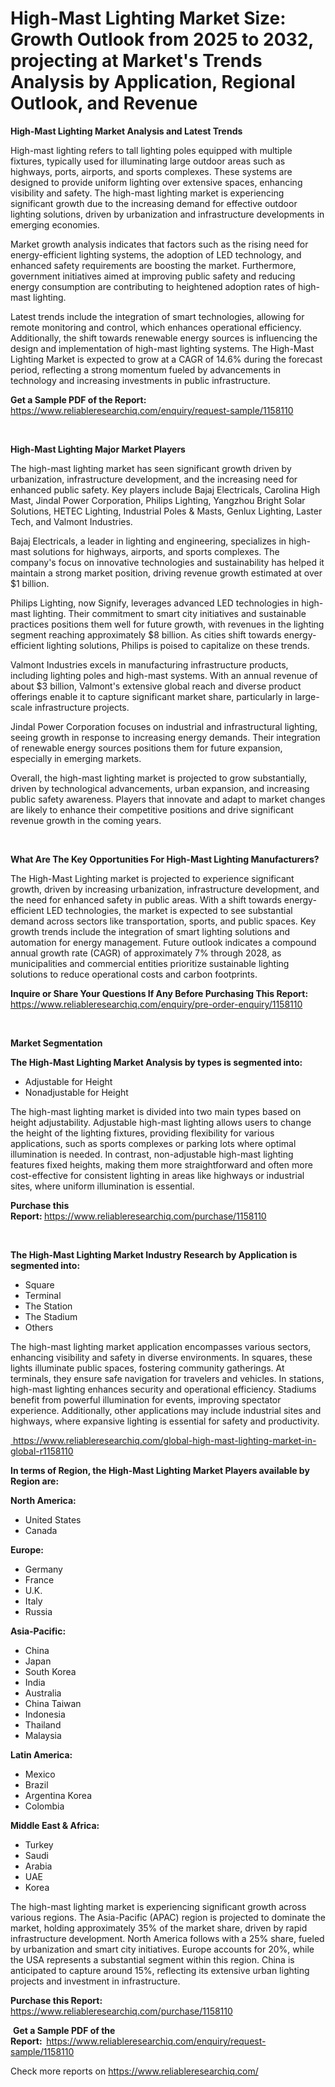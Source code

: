 <p><h1>High-Mast Lighting Market Size: Growth Outlook from 2025 to 2032, projecting at Market's Trends Analysis by Application, Regional Outlook, and Revenue</h1></p><p><strong>High-Mast Lighting Market Analysis and Latest Trends</strong></p>
<p><p>High-mast lighting refers to tall lighting poles equipped with multiple fixtures, typically used for illuminating large outdoor areas such as highways, ports, airports, and sports complexes. These systems are designed to provide uniform lighting over extensive spaces, enhancing visibility and safety. The high-mast lighting market is experiencing significant growth due to the increasing demand for effective outdoor lighting solutions, driven by urbanization and infrastructure developments in emerging economies.</p><p>Market growth analysis indicates that factors such as the rising need for energy-efficient lighting systems, the adoption of LED technology, and enhanced safety requirements are boosting the market. Furthermore, government initiatives aimed at improving public safety and reducing energy consumption are contributing to heightened adoption rates of high-mast lighting. </p><p>Latest trends include the integration of smart technologies, allowing for remote monitoring and control, which enhances operational efficiency. Additionally, the shift towards renewable energy sources is influencing the design and implementation of high-mast lighting systems. The High-Mast Lighting Market is expected to grow at a CAGR of 14.6% during the forecast period, reflecting a strong momentum fueled by advancements in technology and increasing investments in public infrastructure.</p></p>
<p><strong>Get a Sample PDF of the Report:&nbsp;</strong> <a href="https://www.reliableresearchiq.com/enquiry/request-sample/1158110?utm_campaign=2657&utm_medium=2&utm_source=Github&utm_content=ia&utm_term=02032025&utm_id=high-mast-lighting">https://www.reliableresearchiq.com/enquiry/request-sample/1158110</a></p>
<p>&nbsp;</p>
<p><strong>High-Mast Lighting Major Market Players</strong></p>
<p><p>The high-mast lighting market has seen significant growth driven by urbanization, infrastructure development, and the increasing need for enhanced public safety. Key players include Bajaj Electricals, Carolina High Mast, Jindal Power Corporation, Philips Lighting, Yangzhou Bright Solar Solutions, HETEC Lighting, Industrial Poles & Masts, Genlux Lighting, Laster Tech, and Valmont Industries.</p><p>Bajaj Electricals, a leader in lighting and engineering, specializes in high-mast solutions for highways, airports, and sports complexes. The company's focus on innovative technologies and sustainability has helped it maintain a strong market position, driving revenue growth estimated at over $1 billion.</p><p>Philips Lighting, now Signify, leverages advanced LED technologies in high-mast lighting. Their commitment to smart city initiatives and sustainable practices positions them well for future growth, with revenues in the lighting segment reaching approximately $8 billion. As cities shift towards energy-efficient lighting solutions, Philips is poised to capitalize on these trends.</p><p>Valmont Industries excels in manufacturing infrastructure products, including lighting poles and high-mast systems. With an annual revenue of about $3 billion, Valmont's extensive global reach and diverse product offerings enable it to capture significant market share, particularly in large-scale infrastructure projects.</p><p>Jindal Power Corporation focuses on industrial and infrastructural lighting, seeing growth in response to increasing energy demands. Their integration of renewable energy sources positions them for future expansion, especially in emerging markets.</p><p>Overall, the high-mast lighting market is projected to grow substantially, driven by technological advancements, urban expansion, and increasing public safety awareness. Players that innovate and adapt to market changes are likely to enhance their competitive positions and drive significant revenue growth in the coming years.</p></p>
<p>&nbsp;</p>
<p><strong>What Are The Key Opportunities For High-Mast Lighting Manufacturers?</strong></p>
<p><p>The High-Mast Lighting market is projected to experience significant growth, driven by increasing urbanization, infrastructure development, and the need for enhanced safety in public areas. With a shift towards energy-efficient LED technologies, the market is expected to see substantial demand across sectors like transportation, sports, and public spaces. Key growth trends include the integration of smart lighting solutions and automation for energy management. Future outlook indicates a compound annual growth rate (CAGR) of approximately 7% through 2028, as municipalities and commercial entities prioritize sustainable lighting solutions to reduce operational costs and carbon footprints.</p></p>
<p><strong>Inquire or Share Your Questions If Any Before Purchasing This Report:</strong> <a href="https://www.reliableresearchiq.com/enquiry/pre-order-enquiry/1158110?utm_campaign=2657&utm_medium=2&utm_source=Github&utm_content=ia&utm_term=02032025&utm_id=high-mast-lighting">https://www.reliableresearchiq.com/enquiry/pre-order-enquiry/1158110</a></p>
<p>&nbsp;</p>
<p><strong>Market Segmentation</strong></p>
<p><strong>The High-Mast Lighting Market Analysis by types is segmented into:</strong></p>
<p><ul><li>Adjustable for Height</li><li>Nonadjustable for Height</li></ul></p>
<p><p>The high-mast lighting market is divided into two main types based on height adjustability. Adjustable high-mast lighting allows users to change the height of the lighting fixtures, providing flexibility for various applications, such as sports complexes or parking lots where optimal illumination is needed. In contrast, non-adjustable high-mast lighting features fixed heights, making them more straightforward and often more cost-effective for consistent lighting in areas like highways or industrial sites, where uniform illumination is essential.</p></p>
<p><strong>Purchase this Report:&nbsp;</strong><a href="https://www.reliableresearchiq.com/purchase/1158110?utm_campaign=2657&utm_medium=2&utm_source=Github&utm_content=ia&utm_term=02032025&utm_id=high-mast-lighting">https://www.reliableresearchiq.com/purchase/1158110</a></p>
<p>&nbsp;</p>
<p><strong>The High-Mast Lighting Market Industry Research by Application is segmented into:</strong></p>
<p><ul><li>Square</li><li>Terminal</li><li>The Station</li><li>The Stadium</li><li>Others</li></ul></p>
<p><p>The high-mast lighting market application encompasses various sectors, enhancing visibility and safety in diverse environments. In squares, these lights illuminate public spaces, fostering community gatherings. At terminals, they ensure safe navigation for travelers and vehicles. In stations, high-mast lighting enhances security and operational efficiency. Stadiums benefit from powerful illumination for events, improving spectator experience. Additionally, other applications may include industrial sites and highways, where expansive lighting is essential for safety and productivity.</p></p>
<p><a href="https://www.reliableresearchiq.com/global-high-mast-lighting-market-in-global-r1158110?utm_campaign=2657&utm_medium=2&utm_source=Github&utm_content=ia&utm_term=02032025&utm_id=high-mast-lighting">&nbsp;https://www.reliableresearchiq.com/global-high-mast-lighting-market-in-global-r1158110</a></p>
<p><strong>In terms of Region, the High-Mast Lighting Market Players available by Region are:</strong></p>
<p>
    <p> <strong> North America: </strong>
        <ul>
            <li>United States</li>
            <li>Canada</li>
        </ul>
        </p> 
    <p> <strong> Europe: </strong>
        <ul>
            <li>Germany</li>
            <li>France</li>
            <li>U.K.</li>
            <li>Italy</li>
            <li>Russia</li>
        </ul>
        </p> 
    <p> <strong> Asia-Pacific: </strong>
        <ul>
            <li>China</li>
            <li>Japan</li>
            <li>South Korea</li>
            <li>India</li>
            <li>Australia</li>
            <li>China Taiwan</li>
            <li>Indonesia</li>
            <li>Thailand</li>
            <li>Malaysia</li>
        </ul>
        </p> 
    <p> <strong> Latin America: </strong>
        <ul>
            <li>Mexico</li>
            <li>Brazil</li>
            <li>Argentina Korea</li>
            <li>Colombia</li>
        </ul>
        </p> 
    <p> <strong> Middle East & Africa: </strong>
        <ul>
            <li>Turkey</li>
            <li>Saudi</li>
            <li>Arabia</li>
            <li>UAE</li>
            <li>Korea</li>
        </ul>
    </p>
    </p>
<p><p>The high-mast lighting market is experiencing significant growth across various regions. The Asia-Pacific (APAC) region is projected to dominate the market, holding approximately 35% of the market share, driven by rapid infrastructure development. North America follows with a 25% share, fueled by urbanization and smart city initiatives. Europe accounts for 20%, while the USA represents a substantial segment within this region. China is anticipated to capture around 15%, reflecting its extensive urban lighting projects and investment in infrastructure.</p></p>
<p><strong>Purchase this Report: </strong><a href="https://www.reliableresearchiq.com/purchase/1158110?utm_campaign=2657&utm_medium=2&utm_source=Github&utm_content=ia&utm_term=02032025&utm_id=high-mast-lighting">https://www.reliableresearchiq.com/purchase/1158110</a></p>
<p>&nbsp;<strong>Get a Sample PDF of the Report:&nbsp;&nbsp;</strong><a href="https://www.reliableresearchiq.com/enquiry/request-sample/1158110?utm_campaign=2657&utm_medium=2&utm_source=Github&utm_content=ia&utm_term=02032025&utm_id=high-mast-lighting">https://www.reliableresearchiq.com/enquiry/request-sample/1158110</a></p>
<p><strong></strong></p>
<p>Check more reports on <a href="https://www.reliableresearchiq.com/?utm_campaign=2657&utm_medium=2&utm_source=Github&utm_content=ia&utm_term=02032025&utm_id=high-mast-lighting">https://www.reliableresearchiq.com/</a></p>